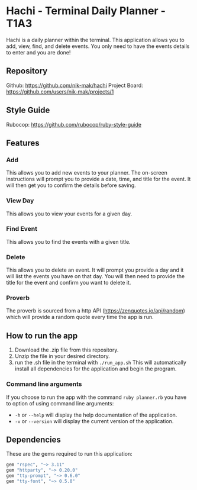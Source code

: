 # Hachi - Terminal Daily Planner - T1A3
Hachi is a daily planner within the terminal. This application allows you to add, view, find, and delete events. You only need to have the events details to enter and you are done!
## Repository
Github: https://github.com/nik-mak/hachi
Project Board: https://github.com/users/nik-mak/projects/1
## Style Guide
Rubocop: https://github.com/rubocop/ruby-style-guide
## Features
### Add
This allows you to add new events to your planner. The on-screen instructions will prompt you to provide a date, time, and title for the event. It will then get you to confirm the details before saving.
### View Day
This allows you to view your events for a given day.

### Find Event
This allows you to find the events with a given title.
### Delete
This allows you to delete an event. It will prompt you provide a day and it will list the events you have on that day. You will then need to provide the title for the event and confirm you want to delete it.
### Proverb
The proverb is sourced from a http API (https://zenquotes.io/api/random) which will provide a random quote every time the app is run.
## How to run the app
1. Download the .zip file from this repository.
2. Unzip the file in your desired directory.
3. run the .sh file in the terminal with `./run_app.sh`
This will automatically install all dependencies for the application and begin the program.

### Command line arguments
If you choose to run the app with the command `ruby planner.rb` you have to option of using command line arguments:
- `-h` or `--help` will display the help documentation of the application.
- `-v` or `--version` will display the current version of the application. 

## Dependencies
These are the gems required to run this application:
```ruby
gem "rspec", "~> 3.11"
gem "httparty", "~> 0.20.0"
gem "tty-prompt", "~> 0.6.0"
gem "tty-font", "~> 0.5.0"
```
